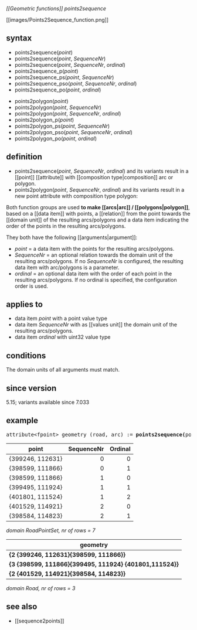 *[[Geometric functions]] points2sequence*

[[images/Points2Sequence_function.png]]

## syntax

- points2sequence(*point*)
- points2sequence(*point*, *SequenceNr*)
- points2sequence(*point*, *SequenceNr*, *ordinal*)
- points2sequence_p(*point*)
- points2sequence_ps(*point*, *SequenceNr*)
- points2sequence_pso(*point*, *SequenceNr*, *ordinal*)
- points2sequence_po(*point*, *ordinal*)

<!-- -->

- points2polygon(*point*)
- points2polygon(*point*, *SequenceNr*)
- points2polygon(*point*, *SequenceNr*, *ordinal*)
- points2polygon_p(*point*)
- points2polygon_ps(*point*, *SequenceNr*)
- points2polygon_pso(*point*, *SequenceNr*, *ordinal*)
- points2polygon_po(*point*, *ordinal*)

## definition

- points2sequence(*point*, *SequenceNr*, *ordinal*) and its variants result in a [[point]] [[attribute]] with [[composition type|composition]] arc or polygon.
- points2polygon(*point*, *SequenceNr*, *ordinal*) and its variants result in a new point attribute with composition type polygon:

Both function groups are used **to make [[arcs|arc]] / [[polygons|polygon]]**, based on a [[data item]] with points, a [[relation]] from the point towards the [[domain unit]] of the resulting arcs/polygons and a data item indicating the order of the points in the resulting arcs/polygons.

They both have the following [[arguments|argument]]:

- *point* = a data item with the points for the resulting arcs/polygons.
- *SequenceNr* = an optional relation towards the domain unit of the resulting arcs/polygons. If no *SequenceNr* is configured, the resulting data item with arc/polygons is a parameter.
- *ordinal* = an optional data item with the order of each point in the resulting arcs/polygons. If no ordinal is specified, the configuration order is used.

## applies to

- data item *point* with a point value type
- data item *SequenceNr* with as [[values unit]] the domain unit of the resulting arcs/polygons.
- data item *ordinal* with uint32 value type

## conditions

The domain units of all arguments must match.

## since version

5.15; variants available since 7.033

## example

<pre>
attribute&lt;fpoint&gt; geometry (road, arc) := <B>points2sequence(</B>point, SequenceNr, ordinal<B>)</B>;
</pre>

| point            | SequenceNr | Ordinal |
|------------------|-----------:|--------:|
| {399246, 112631} | 0          | 0       |
| {398599, 111866} | 0          | 1       |
| {398599, 111866} | 1          | 0       |
| {399495, 111924} | 1          | 1       |
| {401801, 111524} | 1          | 2       |
| {401529, 114921} | 2          | 0       |
| {398584, 114823} | 2          | 1       |

*domain RoadPointSet, nr of rows = 7*

| **geometry**                                         |
|----------------------------------------------------------|
| **{2 {399246, 112631}{398599, 111866}}**                 |
| **{3 {398599, 111866}{399495, 111924} {401801,111524}}** |
| **{2 {401529, 114921}{398584, 114823}}**                 |

*domain Road, nr of rows = 3*

## see also

- [[sequence2points]]